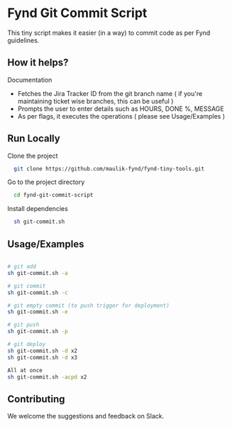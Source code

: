 
# Fynd Git Commit Script

This tiny script makes it easier (in a way) to commit code as per Fynd guidelines. 

## How it helps?

Documentation
  - Fetches the Jira Tracker ID from the git branch name ( if you're maintaining ticket wise branches, this can be useful )
  - Prompts the user to enter details such as HOURS, DONE %, MESSAGE
  - As per flags, it executes the operations ( please see Usage/Examples )




## Run Locally

Clone the project

```bash
  git clone https://github.com/maulik-fynd/fynd-tiny-tools.git
```

Go to the project directory

```bash
  cd fynd-git-commit-script
```

Install dependencies

```bash
  sh git-commit.sh
```
## Usage/Examples

```bash

# git add
sh git-commit.sh -a

# git commit 
sh git-commit.sh -c

# git empty commit (to push trigger for deployment) 
sh git-commit.sh -e

# git push
sh git-commit.sh -p

# git deploy
sh git-commit.sh -d x2
sh git-commit.sh -d x3

All at once
sh git-commit.sh -acpd x2

```


## Contributing

We welcome the suggestions and feedback on Slack.

